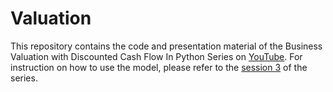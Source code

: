# Valuation
This repository contains the code and presentation material of the Business Valuation with Discounted Cash Flow In Python Series on [YouTube](https://youtube.com/playlist?list=PLHSKzVSgP0i1ZwkyrZBQdtC_g6kYVWoe6&si=YJCLTagPy0A_n198). For instruction on how to use the model, please refer to the [session 3](https://youtu.be/DjSoSQrKhdE?si=ZiGFIKnXtN7gO7QP) of the series.  
